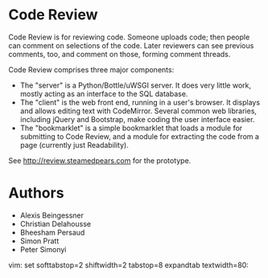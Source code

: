 # Code Review

Code Review is for reviewing code.
Someone uploads code; then people can comment on selections of the code.
Later reviewers can see previous comments, too, and comment on those, forming
comment threads.

Code Review comprises three major components:

* The "server" is a Python/Bottle/uWSGI server. It does very little work, mostly
  acting as an interface to the SQL database.
* The "client" is the web front end, running in a user's browser. It displays
  and allows editing text with CodeMirror. Several common web libraries,
  including jQuery and Bootstrap, make coding the user interface easier.
* The "bookmarklet" is a simple bookmarklet that loads a module for submitting
  to Code Review, and a module for extracting the code from a page (currently
  just Readability).

See http://review.steamedpears.com for the prototype.


# Authors

* Alexis Beingessner
* Christian Delahousse
* Bheesham Persaud
* Simon Pratt
* Peter Simonyi


vim: set softtabstop=2 shiftwidth=2 tabstop=8 expandtab textwidth=80:
